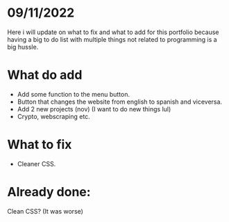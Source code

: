 # 09/11/2022

Here i will update on what to fix and what to add for this portfolio because having a big to do list with multiple things not related to programming is a big hussle.

# What do add

- Add some function to the menu button.
- Button that changes the website from english to spanish and viceversa.
- Add 2 new projects (nov) (I want to do new things lul)
- Crypto, webscraping etc.

# What to fix

- Cleaner CSS.

# Already done:

Clean CSS? (It was worse)
